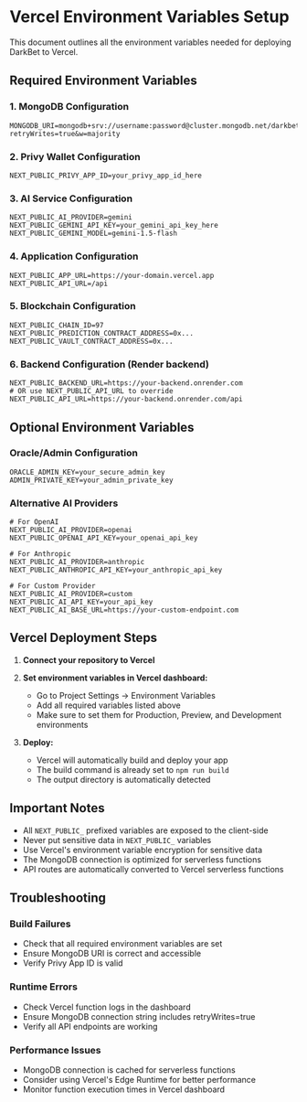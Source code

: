 # Vercel Environment Variables Setup

This document outlines all the environment variables needed for deploying DarkBet to Vercel.

## Required Environment Variables

### 1. MongoDB Configuration

```
MONGODB_URI=mongodb+srv://username:password@cluster.mongodb.net/darkbet?retryWrites=true&w=majority
```

### 2. Privy Wallet Configuration

```
NEXT_PUBLIC_PRIVY_APP_ID=your_privy_app_id_here
```

### 3. AI Service Configuration

```
NEXT_PUBLIC_AI_PROVIDER=gemini
NEXT_PUBLIC_GEMINI_API_KEY=your_gemini_api_key_here
NEXT_PUBLIC_GEMINI_MODEL=gemini-1.5-flash
```

### 4. Application Configuration

```
NEXT_PUBLIC_APP_URL=https://your-domain.vercel.app
NEXT_PUBLIC_API_URL=/api
```

### 5. Blockchain Configuration

```
NEXT_PUBLIC_CHAIN_ID=97
NEXT_PUBLIC_PREDICTION_CONTRACT_ADDRESS=0x...
NEXT_PUBLIC_VAULT_CONTRACT_ADDRESS=0x...
```

### 6. Backend Configuration (Render backend)

```
NEXT_PUBLIC_BACKEND_URL=https://your-backend.onrender.com
# OR use NEXT_PUBLIC_API_URL to override
NEXT_PUBLIC_API_URL=https://your-backend.onrender.com/api
```

## Optional Environment Variables

### Oracle/Admin Configuration

```
ORACLE_ADMIN_KEY=your_secure_admin_key
ADMIN_PRIVATE_KEY=your_admin_private_key
```

### Alternative AI Providers

```
# For OpenAI
NEXT_PUBLIC_AI_PROVIDER=openai
NEXT_PUBLIC_OPENAI_API_KEY=your_openai_api_key

# For Anthropic
NEXT_PUBLIC_AI_PROVIDER=anthropic
NEXT_PUBLIC_ANTHROPIC_API_KEY=your_anthropic_api_key

# For Custom Provider
NEXT_PUBLIC_AI_PROVIDER=custom
NEXT_PUBLIC_AI_API_KEY=your_api_key
NEXT_PUBLIC_AI_BASE_URL=https://your-custom-endpoint.com
```

## Vercel Deployment Steps

1. **Connect your repository to Vercel**
2. **Set environment variables in Vercel dashboard:**
   - Go to Project Settings → Environment Variables
   - Add all required variables listed above
   - Make sure to set them for Production, Preview, and Development environments

3. **Deploy:**
   - Vercel will automatically build and deploy your app
   - The build command is already set to `npm run build`
   - The output directory is automatically detected

## Important Notes

- All `NEXT_PUBLIC_` prefixed variables are exposed to the client-side
- Never put sensitive data in `NEXT_PUBLIC_` variables
- Use Vercel's environment variable encryption for sensitive data
- The MongoDB connection is optimized for serverless functions
- API routes are automatically converted to Vercel serverless functions

## Troubleshooting

### Build Failures

- Check that all required environment variables are set
- Ensure MongoDB URI is correct and accessible
- Verify Privy App ID is valid

### Runtime Errors

- Check Vercel function logs in the dashboard
- Ensure MongoDB connection string includes retryWrites=true
- Verify all API endpoints are working

### Performance Issues

- MongoDB connection is cached for serverless functions
- Consider using Vercel's Edge Runtime for better performance
- Monitor function execution times in Vercel dashboard
